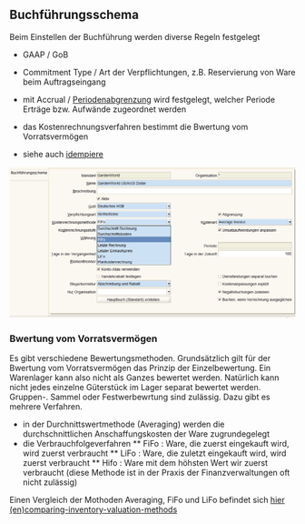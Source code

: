 ## Buchführungsschema 

Beim Einstellen der Buchführung werden diverse Regeln festgelegt 
* GAAP / GoB 
* Commitment Type /	Art der Verpflichtungen, z.B. Reservierung von Ware beim Auftragseingang
* mit Accrual / [Periodenabgrenzung](http://www.wirtschaftslexikon24.com/d/accrual-principle/accrual-principle.htm) wird festgelegt, welcher Periode Erträge bzw. Aufwände zugeordnet werden  
* das Kostenrechnungsverfahren bestimmt die Bwertung vom Vorratsvermögen

* siehe auch [idempiere](http://wiki.idempiere.org/de/Buchf%C3%BChrungsschema_%28Fenster_ID-125%29)

![](../.gitbook/assets/Kostenrechnungsmethode.PNG) 

### Bwertung vom Vorratsvermögen

Es gibt verschiedene Bewertungsmethoden. Grundsätzlich gilt für der Bwertung vom Vorratsvermögen das Prinzip der Einzelbewertung. Ein Warenlager kann also nicht als Ganzes bewertet werden. Natürlich kann nicht jedes einzelne Güterstück im Lager separat bewertet werden. Gruppen-. Sammel oder Festwerbewrtung sind zulässig. Dazu gibt es mehrere Verfahren.

* in der Durchnittswertmethode (Averaging) werden die durchschnittlichen Anschaffungskosten der Ware zugrundegelegt 
* die Verbrauchfolgeverfahren
** FiFo : Ware, die zuerst eingekauft wird, wird zuerst verbraucht
** LiFo : Ware, die zuletzt eingekauft wird, wird zuerst verbraucht
** Hifo : Ware mit dem höhsten Wert wir zuerst verbraucht (diese Methode ist in der Praxis der Finanzverwaltungen oft nicht zulässig)

Einen Vergleich der Mothoden Averaging, FiFo und LiFo befindet sich [hier (en)comparing-inventory-valuation-methods](https://www.dummies.com/business/operations-management/comparing-inventory-valuation-methods-for-a-business/)